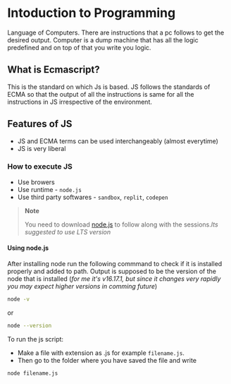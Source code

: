 # Intoduction to Programming

Language of Computers. There are instructions that a pc follows to get the desired output.
Computer is a dump machine that has all the logic predefined and on top of that you write you logic.

## What is Ecmascript?

This is the standard on which Js is based. JS follows the standards of ECMA so that the output of all the instructions is same for all the instructions in JS irrespective of the environment.

## Features of JS

- JS and ECMA terms can be used interchangeably (almost everytime)
- JS is very liberal

### How to execute JS

- Use browers
- Use runtime - `node.js`
- Use third party softwares - `sandbox`, `replit`, `codepen`



> **Note**
>
> You need to download [node.js](https://nodejs.org/en/download/) to follow along with the sessions.*Its suggested to use LTS version*
#### Using node.js

After installing node run the following commmand to check if it is installed properly and added to path. Output is supposed to be the version of the node that is installed (*for me it's v16.17.1, but since it changes very rapidly you may expect higher versions in comming future*)

```bash
node -v
```
or
```bash
node --version
```

To run the js script:
-  Make a file with extension as .js for example `filename.js`. 
- Then go to the folder where you have saved the file and write 
```bash
node filename.js
```
